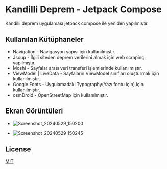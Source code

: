 # Kandilli Deprem - Jetpack Compose

Kandilli deprem uygulaması jetpack compose ile yeniden yapılmıştır.

## Kullanılan Kütüphaneler
* Navigation - Navigasyon yapısı için kullanılmıştır.
* Jsoup - İlgili siteden deprem verilerini almak için web scraping yapılmıştır.
* Moshi - Sayfalar arası veri transferi işlemlerinde kullanılmıştır.
* ViewModel | LiveData - Sayfaların ViewModel sınıfları oluşturmak için kullanılmıştır.
* Google Fonts - Uygulamadaki Typography(Yazı fontu için) için kullanılmıştır.
* osmDroid - OpenStreetMap için kullanılmıştır.

## Ekran Görüntüleri
- ![Screenshot_20240529_150200](https://github.com/ahmet-ozberk/KandilliDepremCompose/assets/83654764/31a125c0-13e7-44ee-ac6d-59003aa71baf)

- ![Screenshot_20240529_150245](https://github.com/ahmet-ozberk/KandilliDepremCompose/assets/83654764/11a5708d-a082-418a-9c7d-d7a6bbe92e6d)


## License

[MIT](https://choosealicense.com/licenses/mit/)
